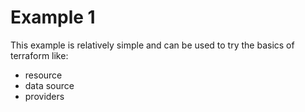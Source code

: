 # Example 1

This example is relatively simple and can be used to try the basics of terraform like:

- resource
- data source
- providers

